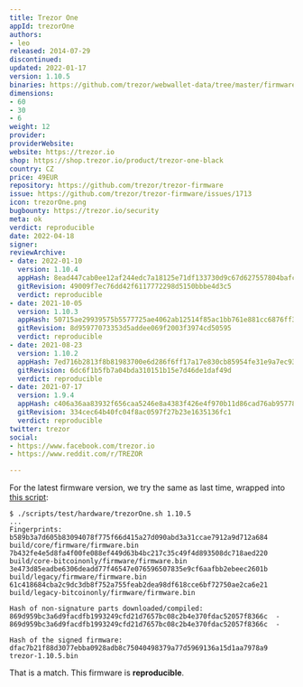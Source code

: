 ```yaml
---
title: Trezor One
appId: trezorOne
authors:
- leo
released: 2014-07-29
discontinued: 
updated: 2022-01-17
version: 1.10.5
binaries: https://github.com/trezor/webwallet-data/tree/master/firmware/1
dimensions:
- 60
- 30
- 6
weight: 12
provider: 
providerWebsite: 
website: https://trezor.io
shop: https://shop.trezor.io/product/trezor-one-black
country: CZ
price: 49EUR
repository: https://github.com/trezor/trezor-firmware
issue: https://github.com/trezor/trezor-firmware/issues/1713
icon: trezorOne.png
bugbounty: https://trezor.io/security
meta: ok
verdict: reproducible
date: 2022-04-18
signer: 
reviewArchive:
- date: 2022-01-10
  version: 1.10.4
  appHash: 8ead447cab0ee12af244edc7a18125e71df133730d9c67d627557804bafc57ee
  gitRevision: 49009f7ec76dd42f6117772298d5150bbbe4d3c5
  verdict: reproducible
- date: 2021-10-05
  version: 1.10.3
  appHash: 50715ae29939575b5577725ae4062ab12514f85ac1bb761e881cc6876ff32055
  gitRevision: 8d95977073353d5addee069f2003f3974cd50595
  verdict: reproducible
- date: 2021-08-23
  version: 1.10.2
  appHash: 7ed716b2813f8b81983700e6d286f6ff17a17e830cb85954fe31e9a7ec9388b8
  gitRevision: 6dc6f1b5fb7a04bda310151b15e7d46de1daf49d
  verdict: reproducible
- date: 2021-07-17
  version: 1.9.4
  appHash: c406a36aa83932f656caa5246e8a4383f426e4f970b11d86cad76ab95778a6ff
  gitRevision: 334cec64b40fc04f8ac0597f27b23e1635136fc1
  verdict: reproducible
twitter: trezor
social:
- https://www.facebook.com/trezor.io
- https://www.reddit.com/r/TREZOR

---
```


For the latest firmware version, we try the same as last time, wrapped
into [this script](https://gitlab.com/walletscrutiny/walletScrutinyCom/-/blob/master/scripts/test/hardware/trezorOne.sh):

```
$ ./scripts/test/hardware/trezorOne.sh 1.10.5
...
Fingerprints:
b589b3a7d605b83094078f775f66d415a27d090abd3a31ccae7912a9d712a684 build/core/firmware/firmware.bin
7b432fe4e5d8fa4f00fe088ef449d63b4bc217c35c49f4d893508dc718aed220 build/core-bitcoinonly/firmware/firmware.bin
3e473d85eadbe6306deadd77f46547e076596507835e9cf6aafbb2ebeec2601b build/legacy/firmware/firmware.bin
61c418684cba2c9dc3db8f752a755feab2dea98df618cce6bf72750ae2ca6e21 build/legacy-bitcoinonly/firmware/firmware.bin

Hash of non-signature parts downloaded/compiled:
869d959bc3a6d9facdfb1993249cfd21d7657bc08c2b4e370fdac52057f8366c  -
869d959bc3a6d9facdfb1993249cfd21d7657bc08c2b4e370fdac52057f8366c  -

Hash of the signed firmware:
dfac7b21f88d3077ebba0928adb8c75040498379a77d5969136a15d1aa7978a9  trezor-1.10.5.bin
```

That is a match. This firmware is **reproducible**.
